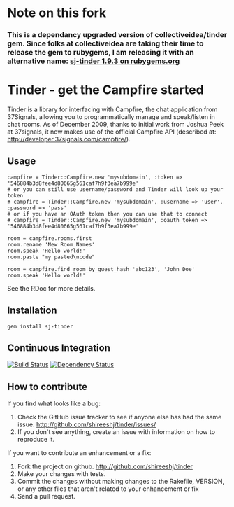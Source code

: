 # Note on this fork

### This is a dependancy upgraded version of collectiveidea/tinder gem. Since folks at collectiveidea are taking their time to release the gem to rubygems, I am releasing it with an alternative name:  [sj-tinder 1.9.3 on rubygems.org](https://rubygems.org/gems/sj-tinder)


# Tinder - get the Campfire started

Tinder is a library for interfacing with Campfire, the chat application from 37Signals, allowing you to programmatically manage and speak/listen in chat rooms.  As of December 2009, thanks to initial work from Joshua Peek at 37signals, it now makes use of the official Campfire API (described at: http://developer.37signals.com/campfire/).

## Usage

    campfire = Tinder::Campfire.new 'mysubdomain', :token => '546884b3d8fee4d80665g561caf7h9f3ea7b999e'
    # or you can still use username/password and Tinder will look up your token
    # campfire = Tinder::Campfire.new 'mysubdomain', :username => 'user', :password => 'pass'
    # or if you have an OAuth token then you can use that to connect
    # campfire = Tinder::Campfire.new 'mysubdomain', :oauth_token => '546884b3d8fee4d80665g561caf7h9f3ea7b999e'

    room = campfire.rooms.first
    room.rename 'New Room Names'
    room.speak 'Hello world!'
    room.paste "my pasted\ncode"

    room = campfire.find_room_by_guest_hash 'abc123', 'John Doe'
    room.speak 'Hello world!'

See the RDoc for more details.

## Installation

    gem install sj-tinder

## Continuous Integration

[![Build Status](https://secure.travis-ci.org/shireeshj/tinder.png)](http://travis-ci.org/shireeshj/tinder) [![Dependency Status](https://gemnasium.com/shireeshj/tinder.png)](https://gemnasium.com/shireeshj/tinder)

## How to contribute

If you find what looks like a bug:

1. Check the GitHub issue tracker to see if anyone else has had the same issue.
   http://github.com/shireeshj/tinder/issues/
2. If you don't see anything, create an issue with information on how to reproduce it.

If you want to contribute an enhancement or a fix:

1. Fork the project on github.
   http://github.com/shireeshj/tinder
2. Make your changes with tests.
3. Commit the changes without making changes to the Rakefile, VERSION, or any other files that aren't related to your enhancement or fix
4. Send a pull request.
